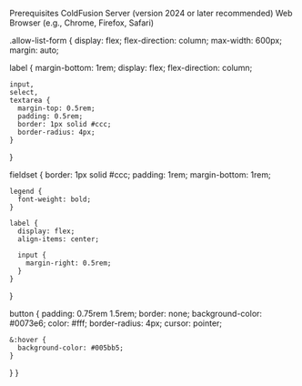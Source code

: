 Prerequisites ColdFusion Server (version 2024 or later recommended) Web Browser (e.g., Chrome, Firefox, Safari)

.allow-list-form {
  display: flex;
  flex-direction: column;
  max-width: 600px;
  margin: auto;
  
  label {
    margin-bottom: 1rem;
    display: flex;
    flex-direction: column;

    input,
    select,
    textarea {
      margin-top: 0.5rem;
      padding: 0.5rem;
      border: 1px solid #ccc;
      border-radius: 4px;
    }
  }

  fieldset {
    border: 1px solid #ccc;
    padding: 1rem;
    margin-bottom: 1rem;

    legend {
      font-weight: bold;
    }

    label {
      display: flex;
      align-items: center;
      
      input {
        margin-right: 0.5rem;
      }
    }
  }

  button {
    padding: 0.75rem 1.5rem;
    border: none;
    background-color: #0073e6;
    color: #fff;
    border-radius: 4px;
    cursor: pointer;

    &:hover {
      background-color: #005bb5;
    }
  }
}
